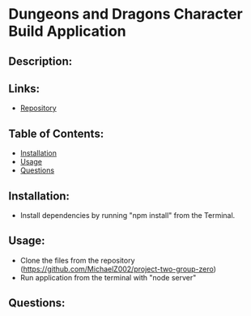 # Dungeons and Dragons Character Build Application

  ## Description: 
  
  ## Links:
  * [Repository](https://github.com/MichaelZ002/project-two-group-zero)

  ## Table of Contents:
  * [Installation](#installation)
  * [Usage](#usage)
  * [Questions](#questions)

  ## Installation:
  * Install dependencies by running "npm install" from the Terminal.
  
  ## Usage:
  * Clone the files from the repository (https://github.com/MichaelZ002/project-two-group-zero)
  * Run application from the terminal with "node server"

  ## Questions:

